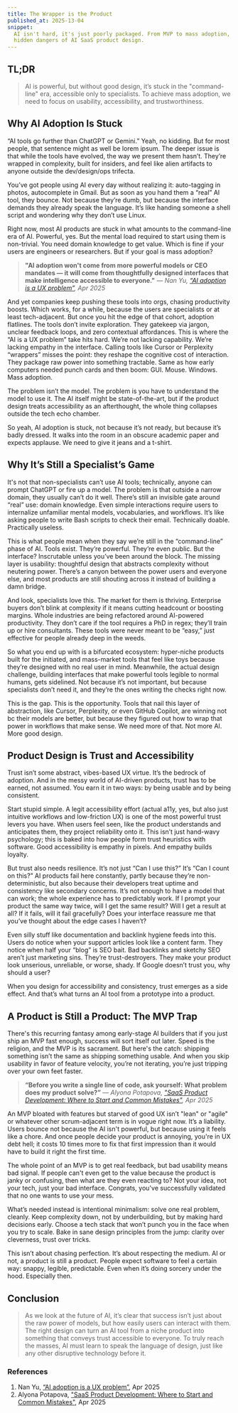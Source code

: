 ```yaml
---
title: The Wrapper is the Product
published_at: 2025-13-04
snippet:
  AI isn't hard, it's just poorly packaged. From MVP to mass adoption, the
  hidden dangers of AI SaaS product design.
---
```


## TL;DR

> AI is powerful, but without good design, it’s stuck in the "command-line" era,
> accessible only to specialists. To achieve mass adoption, we need to focus on
> usability, accessibility, and trustworthiness.

## Why AI Adoption Is Stuck

“AI tools go further than ChatGPT or Gemini.” Yeah, no kidding. But for most
people, that sentence might as well be lorem ipsum. The deeper issue is that
while the tools have evolved, the way we present them hasn’t. They’re wrapped in
complexity, built for insiders, and feel like alien artifacts to anyone outside
the dev/design/ops trifecta.

You’ve got people using AI every day without realizing it: auto-tagging in
photos, autocomplete in Gmail. But as soon as you hand them a “real” AI tool,
they bounce. Not because they’re dumb, but because the interface demands they
already speak the language. It’s like handing someone a shell script and
wondering why they don’t use Linux.

Right now, most AI products are stuck in what amounts to the command-line era of
AI. Powerful, yes. But the mental load required to start using them is
non-trivial. You need domain knowledge to get value. Which is fine if your users
are engineers or researchers. But if your goal is mass adoption?

> **"AI adoption won't come from more powerful models or CEO mandates — it will
> come from thoughtfully designed interfaces that make intelligence accessible
> to everyone."** _— Nan Yu,
> [“AI adoption is a UX problem”](https://thenanyu.com/ux.html), Apr 2025_

And yet companies keep pushing these tools into orgs, chasing productivity
boosts. Which works, for a while, because the users are specialists or at least
tech-adjacent. But once you hit the edge of that cohort, adoption flatlines. The
tools don’t invite exploration. They gatekeep via jargon, unclear feedback
loops, and zero contextual affordances. This is where the “AI is a UX problem”
take hits hard. We’re not lacking capability. We’re lacking empathy in the
interface. Calling tools like Cursor or Perplexity “wrappers” misses the point:
they reshape the cognitive cost of interaction. They package raw power into
something tractable. Same as how early computers needed punch cards and then
boom: GUI. Mouse. Windows. Mass adoption.

The problem isn’t the model. The problem is you have to understand the model to
use it. The AI itself might be state-of-the-art, but if the product design
treats accessibility as an afterthought, the whole thing collapses outside the
tech echo chamber.

So yeah, AI adoption is stuck, not because it’s not ready, but because it’s
badly dressed. It walks into the room in an obscure academic paper and expects
applause. We need to give it jeans and a t-shirt.

## Why It’s Still a Specialist’s Game

It's not that non-specialists can’t use AI tools; technically, anyone can prompt
ChatGPT or fire up a model. The problem is that outside a narrow domain, they
usually can’t do it well. There’s still an invisible gate around “real” use:
domain knowledge. Even simple interactions require users to internalize
unfamiliar mental models, vocabularies, and workflows. It’s like asking people
to write Bash scripts to check their email. Technically doable. Practically
useless.

This is what people mean when they say we’re still in the “command-line” phase
of AI. Tools exist. They’re powerful. They’re even public. But the interface?
Inscrutable unless you’ve been around the block. The missing layer is usability:
thoughtful design that abstracts complexity without neutering power. There’s a
canyon between the power users and everyone else, and most products are still
shouting across it instead of building a damn bridge.

And look, specialists love this. The market for them is thriving. Enterprise
buyers don’t blink at complexity if it means cutting headcount or boosting
margins. Whole industries are being refactored around AI-powered productivity.
They don’t care if the tool requires a PhD in regex; they’ll train up or hire
consultants. These tools were never meant to be “easy,” just effective for
people already deep in the weeds.

So what you end up with is a bifurcated ecosystem: hyper-niche products built
for the initiated, and mass-market tools that feel like toys because they’re
designed with no real user in mind. Meanwhile, the actual design challenge,
building interfaces that make powerful tools legible to normal humans, gets
sidelined. Not because it’s not important, but because specialists don’t need
it, and they’re the ones writing the checks right now.

This is the gap. This is the opportunity. Tools that nail this layer of
abstraction, like Cursor, Perplexity, or even GitHub Copilot, are winning not bc
their models are better, but because they figured out how to wrap that power in
workflows that make sense. We need more of that. Not more AI. More good design.

## Product Design is Trust and Accessibility

Trust isn’t some abstract, vibes-based UX virtue. It’s the bedrock of adoption.
And in the messy world of AI-driven products, trust has to be earned, not
assumed. You earn it in two ways: by being usable and by being consistent.

Start stupid simple. A legit accessibility effort (actual a11y, yes, but also
just intuitive workflows and low-friction UX) is one of the most powerful trust
levers you have. When users feel seen, like the product understands and
anticipates them, they project reliability onto it. This isn’t just hand-wavy
psychology; this is baked into how people form trust heuristics with software.
Good accessibility is empathy in pixels. And empathy builds loyalty.

But trust also needs resilience. It’s not just “Can I use this?” It’s “Can I
count on this?” AI products fail here constantly, partly because they’re
non-deterministic, but also because their developers treat uptime and
consistency like secondary concerns. It’s not enough to have a model that can
work; the whole experience has to predictably work. If I prompt your product the
same way twice, will I get the same result? Will I get a result at all? If it
fails, will it fail gracefully? Does your interface reassure me that you’ve
thought about the edge cases I haven’t?

Even silly stuff like documentation and backlink hygiene feeds into this. Users
do notice when your support articles look like a content farm. They notice when
half your “blog” is SEO bait. Bad backlinks and sketchy SEO aren’t just
marketing sins. They’re trust-destroyers. They make your product look unserious,
unreliable, or worse, shady. If Google doesn’t trust you, why should a user?

When you design for accessibility and consistency, trust emerges as a side
effect. And that’s what turns an AI tool from a prototype into a product.

## A Product is Still a Product: The MVP Trap

There's this recurring fantasy among early-stage AI builders that if you just
ship an MVP fast enough, success will sort itself out later. Speed is the
religion, and the MVP is its sacrament. But here's the catch: shipping something
isn’t the same as shipping something usable. And when you skip usability in
favor of feature velocity, you’re not iterating, you’re just tripping over your
own feet faster.

> **“Before you write a single line of code, ask yourself: What problem does my
> product solve?”** _— Alyona Potapova,
> ["SaaS Product Development: Where to Start and Common Mistakes"](https://instandart.com/blog/bespoke-software-development/saas-product-development-where-to-start-and-common-mistakes/),
> Apr 2025_

An MVP bloated with features but starved of good UX isn’t "lean" or "agile" or
whatever other scrum-adjacent term is in vogue right now. It’s a liability.
Users bounce not because the AI isn't powerful, but because using it feels like
a chore. And once people decide your product is annoying, you're in UX debt
hell; it costs 10 times more to fix that first impression than it would have to
build it right the first time.

The whole point of an MVP is to get real feedback, but bad usability means bad
signal. If people can't even get to the value because the product is janky or
confusing, then what are they even reacting to? Not your idea, not your tech,
just your bad interface. Congrats, you've successfully validated that no one
wants to use your mess.

What’s needed instead is intentional minimalism: solve one real problem,
cleanly. Keep complexity down, not by underbuilding, but by making hard
decisions early. Choose a tech stack that won’t punch you in the face when you
try to scale. Bake in sane design principles from the jump: clarity over
cleverness, trust over tricks.

This isn’t about chasing perfection. It’s about respecting the medium. AI or
not, a product is still a product. People expect software to feel a certain way:
snappy, legible, predictable. Even when it’s doing sorcery under the hood.
Especially then.

## Conclusion

> As we look at the future of AI, it’s clear that success isn’t just about the
> raw power of models, but how easily users can interact with them. The right
> design can turn an AI tool from a niche product into something that conveys
> trust accessible to everyone. To truly reach the masses, AI must learn to
> speak the language of design, just like any other disruptive technology before
> it.

### References

1. Nan Yu, [“AI adoption is a UX problem”](https://thenanyu.com/ux.html), Apr
   2025
2. Alyona Potapova,
   ["SaaS Product Development: Where to Start and Common Mistakes"](https://instandart.com/blog/bespoke-software-development/saas-product-development-where-to-start-and-common-mistakes/),
   Apr 2025
